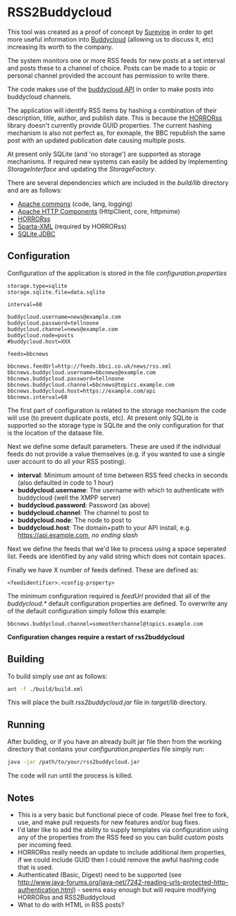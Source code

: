 RSS2Buddycloud
===============

This tool was created as a proof of concept by [Surevine](http://www.surevine.com) in order to get more useful information into [Buddycloud](https://buddycloud.org) (allowing us to discuss it, etc) increasing its worth to the company.

The system monitors one or more RSS feeds for new posts at a set interval and posts these to a channel of choice. Posts can be made to a topic or personal channel provided the account has permission to write there.

The code makes use of the [buddycloud API](https://buddycloud.org/wiki/Buddycloud_HTTP_API) in order to make posts into buddycloud channels.

The application will identify RSS items by hashing a combination of their description, title, author, and publish date. This is because the [HORRORss](http://code.google.com/p/horrorss/) library doesn't currently provide GUID properties. The current hashing mechanism is also not perfect as, for exmaple, the BBC republish the same post with an updated publication date causing multiple posts.

At present only SQLite (and 'no storage') are supported as storage mechanisms. If required new systems can easily be added by implementing _StorageInterface_ and updating the _StorageFactory_.

There are several dependencies which are included in the _build/lib_ directory and are as follows:

* [Apache commons](http://commons.apache.org/) (code, lang, logging)
* [Apache HTTP Components](http://hc.apache.org/) (HttpClient, core, httpmime)
* [HORRORss](http://code.google.com/p/horrorss/)
* [Sparta-XML](http://sparta-xml.sourceforge.net/) (required by HORRORss)
* [SQLite JDBC](http://www.zentus.com/sqlitejdbc/)

Configuration
-------------

Configuration of the application is stored in the file _configuration.properties_

    storage.type=sqlite
    storage.sqlite.file=data.sqlite

    interval=60

    buddycloud.username=news@example.com
    buddycloud.password=tellnoone
    buddycloud.channel=news@example.com
    buddycloud.node=posts
    #buddycloud.host=XXX

    feeds=bbcnews

    bbcnews.feedUrl=http://feeds.bbci.co.uk/news/rss.xml
    bbcnews.buddycloud.username=bbcnews@example.com
    bbcnews.buddycloud.password=tellnoone
    bbcnews.buddycloud.channel=bbcnews@topics.example.com
    bbcnews.buddycloud.host=https://example.com/api
    bbcnews.interval=60

The first part of configuration is related to the storage mechanism the code will use (to prevent duplicate posts, etc). At present only SQLite is supported so the storage type is SQLite and the only configuration for that is the location of the dataase file.

Next we define some default parameters. These are used if the individual feeds do not provide a value themselves (e.g. if you wanted to use a single user account to do all your RSS posting).

* **interval**: Minimum amount of time between RSS feed checks in seconds (also defaulted in code to 1 hour)
* **buddycloud.username**: The username with which to authenticate with buddycloud (well the XMPP server)
* **buddycloud.password**: Password (as above)
* **buddycloud.channel**: The channel to post to
* **buddycloud.node**: The node to post to 
* **buddycloud.host**: The domain+path to your API install, e.g. https://api.example.com, _no ending slash_

Next we define the feeds that we'd like to process using a space seperated list. Feeds are identified by any valid string which does not contain spaces.

Finally we have X number of feeds defined. These are defined as:

    <feedidentifier>.<config-property>

The minimum configuration required is _feedUrl_ provided that all of the _buddycloud.*_ default configuration properties are defined. To overwrite any of the default configuration simply follow this example:

    bbcnews.buddycloud.channel=someotherchannel@topics.example.com

**Configuration changes require a restart of rss2buddycloud**

Building
--------

To build simply use _ant_ as follows:

```bash
ant -f ./build/build.xml 
```

This will place the built _rss2buddycloud.jar_ file in _target/lib_ directory.

Running
-------

After building, or if you have an already built jar file then from the working directory that contains your _configuration.properties_ file simply run:

```bash
java -jar /path/to/your/rss2buddycloud.jar
```

The code will run until the process is killed.

Notes
-----

* This is a very basic but functional piece of code. Please feel free to fork, use, and make pull requests for new features and/or bug fixes.
* I'd later like to add the ability to supply templates via configuration using any of the properties from the RSS feed so you can build custom posts per incoming feed.
* HORRORss really needs an update to include additional item properties, if we could include GUID then I could remove the awful hashing code that is used.
* Authenticated (Basic, Digest) need to be supported (see http://www.java-forums.org/java-net/7242-reading-urls-protected-http-authentication.html) - seems easy enough but will require modifying HORRORss and RSS2Buddycloud
* What to do with HTML in RSS posts?